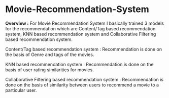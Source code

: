 # Movie-Recommendation-System

**Overview :**
For Movie Recommendation System I basically trained 3 models for the recommendation which are Content/Tag based recommendation system, KNN based recommendation system and Collaborative Filtering based recommendation system.

Content/Tag based recommendation system :
Recommendation is done on the basis of Genre and tags of the movies.

KNN based recommendation system :
Recommendation is done on the basis of user rating similarities for movies.	

Collaborative Filtering based recommendation system : 
Recommendation is done on the basis of similarity between users to recommend a movie to a particular user.

